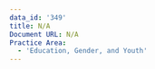 ```yaml
---
data_id: '349'
title: N/A
Document URL: N/A
Practice Area:
  - 'Education, Gender, and Youth'
---
```

